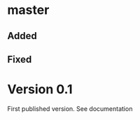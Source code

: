 master
=====

Added
-----

Fixed
-----

Version 0.1
===========

First published version. See documentation
